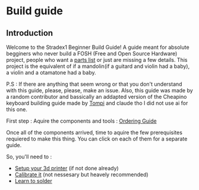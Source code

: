 # Build guide

## Introduction

Welcome to the Stradex1 Beginner Build Guide! A guide meant for absolute begginers who never build a FOSH (Free and Open Source Hardware) project, people who want a [parts list](OrderGuide.md) or just are missing a few details. This project is the equivalent of if a mandolin(if a guitard and violin had a baby), a violin and a otamatone had a baby.

P.S : If there are anything that seem wrong or that you don't understand with this guide, please, please, make an issue. Also, this guide was made by a random contributor and bassically an addapted version of the Cheapino keyboard building guide made by [Tompi](https://github.com/tompi) and claude tho I did not use ai for this one.

First step : Aquire the components and tools : [Ordering Guide](OrderingGuide.md)

Once all of the components arrived, time to aquire the few prerequisites requiered to make this thing. You can click on each of them for a separate guide.

So, you'll need to :

- [Setup your 3d printer](https://www.youtube.com/watch?v=T-Z3GmM20JM) (if not done already)
- [Calibrate it](https://www.youtube.com/watch?v=YPAXeBuq9qU) (not nessesary but heavely recommended)
- [Learn to solder]()

